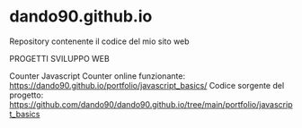 # dando90.github.io

Repository contenente il codice del mio sito web

PROGETTI SVILUPPO WEB

Counter Javascript
Counter online funzionante: https://dando90.github.io/portfolio/javascript_basics/
Codice sorgente del progetto: https://github.com/dando90/dando90.github.io/tree/main/portfolio/javascript_basics
